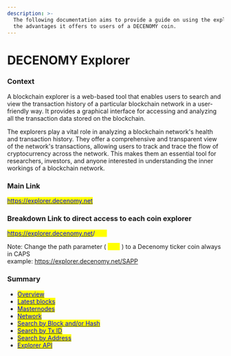 ```yaml
---
description: >-
  The following documentation aims to provide a guide on using the explorer and
  the advantages it offers to users of a DECENOMY coin.
---
```


# DECENOMY Explorer

### Context

A blockchain explorer is a web-based tool that enables users to search and view the transaction history of a particular blockchain network in a user-friendly way. It provides a graphical interface for accessing and analyzing all the transaction data stored on the blockchain.

The explorers play a vital role in analyzing a blockchain network's health and transaction history. They offer a comprehensive and transparent view of the network's transactions, allowing users to track and trace the flow of cryptocurrency across the network. This makes them an essential tool for researchers, investors, and anyone interested in understanding the inner workings of a blockchain network.

### Main Link

[<mark style="color:blue;">https://explorer.decenomy.net</mark>](https://explorer.decenomy.net)

### Breakdown Link to direct access to each coin explorer

[<mark style="color:blue;">https://explorer.decenomy.net</mark>](https://explorer.decenomy.net)<mark style="color:blue;">/</mark><mark style="color:yellow;">coin</mark>

Note: Change the path parameter ( <mark style="color:yellow;">coin</mark> ) to a Decenomy ticker coin always in CAPS\
example: https://explorer.decenomy.net/SAPP

### Summary

* [<mark style="color:blue;">Overview</mark>](decenomy-explorer/overview.md)
* [<mark style="color:blue;">Latest blocks</mark>](decenomy-explorer/latest-blocks.md)
* [<mark style="color:blue;">Masternodes</mark>](decenomy-explorer/masternodes.md)
* [<mark style="color:blue;">Network</mark>](decenomy-explorer/network.md)
* [<mark style="color:blue;">Search by Block and/or Hash</mark>](decenomy-explorer/search-by-block-and-or-hash.md)
* [<mark style="color:blue;">Search by Tx ID</mark>](decenomy-explorer/search-by-tx-id.md)
* [<mark style="color:blue;">Search by Address</mark>](decenomy-explorer/search-by-address.md)
* [<mark style="color:blue;">Explorer API</mark>](decenomy-explorer/explorer-api.md)
